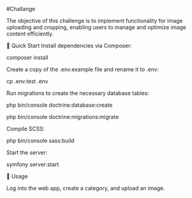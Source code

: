 #Challange 

The objective of this challenge is to implement functionality for image uploading and cropping, enabling users to manage and optimize image content efficiently.

🚀 Quick Start 
Install dependencies via Composer: 

composer install

Create a copy of the .env.example file and rename it to .env: 

cp .env.test .env

Run migrations to create the necessary database tables: 

php bin/console doctrine:database:create 

php bin/console doctrine:migrations:migrate

Compile SCSS: 

php bin/console sass:build

Start the server: 

symfony server:start



🔧 Usage 

Log into the web app, create a category, and upload an image.
